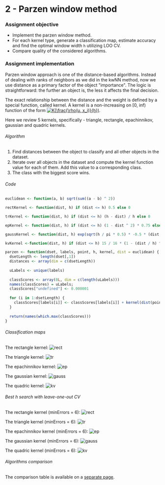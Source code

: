 # 2 - Parzen window method

### Assignment objective

- Implement the parzen window method.
- For each kernel type, generate a classification map, estimate accuracy and find the optimal window width `h` utilizing LOO CV.
- Compare quality of the considered algorithms.

### Assignment implementation
Parzen window approach is one of the distance-based algorithms. Instead of dealing with ranks of neighbors as we did in the kwNN method, now we use distance as a primary factor of the object "importance". The logic is straightforward: the further an object is, the less it affects the final decision.

The exact relationship between the distance and the weight is defined by a special function, called kernel. A kernel is a non-increasing on [0, inf) function of the form <a href="https://www.codecogs.com/eqnedit.php?latex=K(\frac{\rho(u,&space;x_i)}{h})" target="_blank"><img src="https://latex.codecogs.com/gif.latex?K(\frac{\rho(u,&space;x_i)}{h})" title="K(\frac{\rho(u, x_i)}{h})" /></a>.

Here we review 5 kernels, specifically - triangle, rectangle, epachinnikov, gaussian and quadric kernels.

###### Algorithm
1. Find distances between the object to classify and all other objects in the dataset.
2. Iterate over all objects in the dataset and compute the kernel function value for each of them. Add this value to a corresponding class.
3. The class with the biggest score wins.

###### Code
```R
euclidean <- function(a, b) sqrt(sum((a - b) ^ 2))

rectKernel <- function(dist, h) if (dist <= h) 0.5 else 0

trKernel <- function(dist, h) if (dist <= h) (h - dist) / h else 0

epKernel <- function(dist, h) if (dist <= h) (1 - dist ^ 2) * 0.75 else 0

gaussKernel <- function(dist, h) exp(sqrt(h / pi * 0.5) * -0.5 * (dist * h) ^ 2)

kvKernel <-function(dist, h) if (dist <= h) 15 / 16 * (1 - (dist / h) ^ 2) ^ 2 else 0

parzen <- function(dset, labels, point, h, kernel, dist = euclidean) {
  dsetLength <- length(dset[,1])
  distances <- array(dim = c(dsetLength))
  
  uLabels <- unique(labels)
  
  classScores <- array(0L, dim = c(length(uLabels)))
  names(classScores) = uLabels;
  classScores["undefined"] <- 0.000001
  
  for (i in 1:dsetLength) {
    classScores[labels[i]] <- classScores[labels[i]] + kernel(dist(point, dset[i,]), h)
  }
  
  return(names(which.max(classScores)))
}
```

###### Classification maps
The rectangle kernel:
![rect](https://i.imgur.com/rkt5rFh.png)

The triangle kernel:
![tr](https://i.imgur.com/MQKmr2B.png)

The epachinnikov kernel:
![ep](https://i.imgur.com/bYL3bkE.png)

The gaussian kernel:
![gauss](https://i.imgur.com/HQ0SKRE.png)

The quadric kernel:
![kv](https://i.imgur.com/yNELftF.png)

###### Best h search with leave-one-out CV
The rectangle kernel (minErrors = 6):
![rect](https://i.imgur.com/z5rjf6U.png)

The triangle kernel (minErrors = 6):
![tr](https://i.imgur.com/S0IdT8G.png)

The epachinnikov kernel (minErrors = 6):
![ep](https://i.imgur.com/bo21doN.png)

The gaussian kernel (minErrors = 6):
![gauss](https://i.imgur.com/86glHX8.png)

The quadric kernel (minErrors = 6):
![kv](https://i.imgur.com/RIgWdBf.png)

###### Algorithms comparison
The comparison table is available on a [separate page](https://github.com/shadowusr/ml-course/blob/master/metric-algorithms-comparison.md).